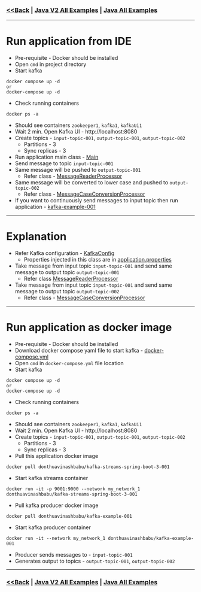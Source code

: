 ### [<<Back](../README.md) | [Java V2 All Examples](https://github.com/avinashbabudonthu/java/blob/master/java-v2/README.md) | [Java All Examples](https://github.com/avinashbabudonthu/java/blob/master/README.md)
------
# Run application from IDE
* Pre-requisite - Docker should be installed
* Open `cmd` in project directory
* Start kafka
```
docker compose up -d
or
docker-compose up -d
```
* Check running containers
```
docker ps -a
```
* Should see containers `zookeeper1`, `kafka1`, `kafkaUi1`
* Wait 2 min. Open Kafka UI - http://localhost:8080
* Create topics - `input-topic-001`, `output-topic-001`, `output-topic-002`
  * Partitions - 3
  * Sync replicas - 3
* Run application main class - [Main](src/main/java/com/java/Main.java)
* Send message to topic `input-topic-001`
* Same message will be pushed to `output-topic-001`
  * Refer class - [MessageReaderProcessor](src/main/java/com/java/MessageReaderProcessor.java)
* Same message will be converted to lower case and pushed to `output-topic-002`
  * Refer class - [MessageCaseConversionProcessor](src/main/java/com/java/MessageCaseConversionProcessor.java)
* If you want to continuously send messages to input topic then run application - [kafka-example-001](../../kafka/kafka-example-001)
------
# Explanation
* Refer Kafka configuration - [KafkaConfig](src/main/java/com/java/KafkaConfig.java)
  * Properties injected in this class are in [application.properties](src/main/resources/application.properties)
* Take message from input topic `input-topic-001` and send same message to output topic `output-topic-001`
  * Refer class [MessageReaderProcessor](src/main/java/com/java/MessageReaderProcessor.java)
* Take message from input topic `input-topic-001` and send same message to output topic `output-topic-002`
  * Refer class - [MessageCaseConversionProcessor](src/main/java/com/java/MessageCaseConversionProcessor.java)
------
# Run application as docker image
* Pre-requisite - Docker should be installed
* Download docker compose yaml file to start kafka - [docker-compose.yml](docker-compose.yml)
* Open `cmd` in `docker-compose.yml` file location
* Start kafka
```
docker compose up -d
or
docker-compose up -d
```
* Check running containers
```
docker ps -a
```
* Should see containers `zookeeper1`, `kafka1`, `kafkaUi1`
* Wait 2 min. Open Kafka UI - http://localhost:8080
* Create topics - `input-topic-001`, `output-topic-001`, `output-topic-002`
  * Partitions - 3
  * Sync replicas - 3
* Pull this application docker image
```
docker pull donthuavinashbabu/kafka-streams-spring-boot-3-001
```
* Start kafka streams container
```
docker run -it -p 9001:9000 --network my_network_1 donthuavinashbabu/kafka-streams-spring-boot-3-001
```
* Pull kafka producer docker image
```
docker pull donthuavinashbabu/kafka-example-001
```
* Start kafka producer container
```
docker run -it --network my_network_1 donthuavinashbabu/kafka-example-001
```
* Producer sends messages to - `input-topic-001`
* Generates output to topics - `output-topic-001`, `output-topic-002`
------
### [<<Back](../README.md) | [Java V2 All Examples](https://github.com/avinashbabudonthu/java/blob/master/java-v2/README.md) | [Java All Examples](https://github.com/avinashbabudonthu/java/blob/master/README.md)